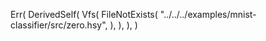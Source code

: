 Err(
    DerivedSelf(
        Vfs(
            FileNotExists(
                "../../../examples/mnist-classifier/src/zero.hsy",
            ),
        ),
    ),
)